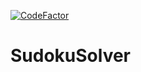 [![CodeFactor](https://www.codefactor.io/repository/github/gauket/sudokusolver/badge)](https://www.codefactor.io/repository/github/gauket/sudokusolver)

# SudokuSolver
